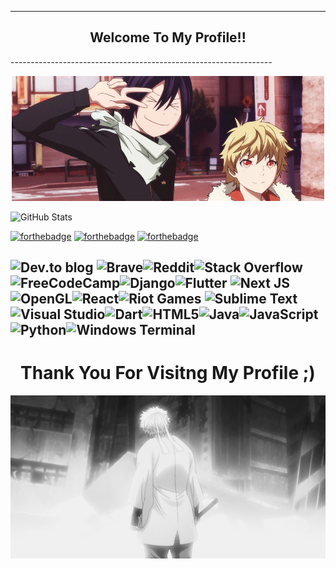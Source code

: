 ---------------------------------------------------------------
<h2 align="center">Welcome To My Profile!!</h2>
-----------------------------------------------------------------
 <p align="center">
  <img src="ori.gif" alt="animated" />
</p> 


![GitHub Stats](https://github-readme-stats.vercel.app/api?username=0takugod&theme=radical)

[![forthebadge](https://forthebadge.com/images/badges/powered-by-coffee.svg)](https://forthebadge.com)
[![forthebadge](https://forthebadge.com/images/badges/not-a-bug-a-feature.svg)](https://forthebadge.com)
[![forthebadge](https://forthebadge.com/images/badges/0-percent-optimized.svg)](https://forthebadge.com)



![Dev.to blog](https://img.shields.io/badge/dev.to-0A0A0A?style=for-the-badge&logo=dev.to&logoColor=white)
![Brave](https://img.shields.io/badge/Brave-FB542B?style=for-the-badge&logo=Brave&logoColor=white)![Reddit](https://img.shields.io/badge/Reddit-%23FF4500.svg?style=for-the-badge&logo=Reddit&logoColor=white)![Stack Overflow](https://img.shields.io/badge/-Stackoverflow-FE7A16?style=for-the-badge&logo=stack-overflow&logoColor=white)![FreeCodeCamp](https://img.shields.io/badge/Freecodecamp-%23123.svg?&style=for-the-badge&logo=freecodecamp&logoColor=green)![Django](https://img.shields.io/badge/django-%23092E20.svg?style=for-the-badge&logo=django&logoColor=white)![Flutter](https://img.shields.io/badge/Flutter-%2302569B.svg?style=for-the-badge&logo=Flutter&logoColor=white)	![Next JS](https://img.shields.io/badge/Next-black?style=for-the-badge&logo=next.js&logoColor=white)![OpenGL](https://img.shields.io/badge/OpenGL-%23FFFFFF.svg?style=for-the-badge&logo=opengl)![React](https://img.shields.io/badge/react-%2320232a.svg?style=for-the-badge&logo=react&logoColor=%2361DAFB)![Riot Games](https://img.shields.io/badge/riotgames-D32936.svg?style=for-the-badge&logo=riotgames&logoColor=white)	![Sublime Text](https://img.shields.io/badge/sublime_text-%23575757.svg?style=for-the-badge&logo=sublime-text&logoColor=important)![Visual Studio](https://img.shields.io/badge/Visual%20Studio-5C2D91.svg?style=for-the-badge&logo=visual-studio&logoColor=white)![Dart](https://img.shields.io/badge/dart-%230175C2.svg?style=for-the-badge&logo=dart&logoColor=white)![HTML5](https://img.shields.io/badge/html5-%23E34F26.svg?style=for-the-badge&logo=html5&logoColor=white)![Java](https://img.shields.io/badge/java-%23ED8B00.svg?style=for-the-badge&logo=java&logoColor=white)![JavaScript](https://img.shields.io/badge/javascript-%23323330.svg?style=for-the-badge&logo=javascript&logoColor=%23F7DF1E)![Python](https://img.shields.io/badge/python-3670A0?style=for-the-badge&logo=python&logoColor=ffdd54)![Windows Terminal](https://img.shields.io/badge/Windows%20Terminalt-%234D4D4D.svg?style=for-the-badge&logo=windows-terminal&logoColor=white)
-------------------------------------------------------------------------------------------------------------------------------------------------------------------------

<h1 align="center">Thank You For Visitng My Profile ;)</h1>
                                                                 
 <p align="center">
  <img src="bg.gif.gif" alt="animated" />
</p>                                                              
